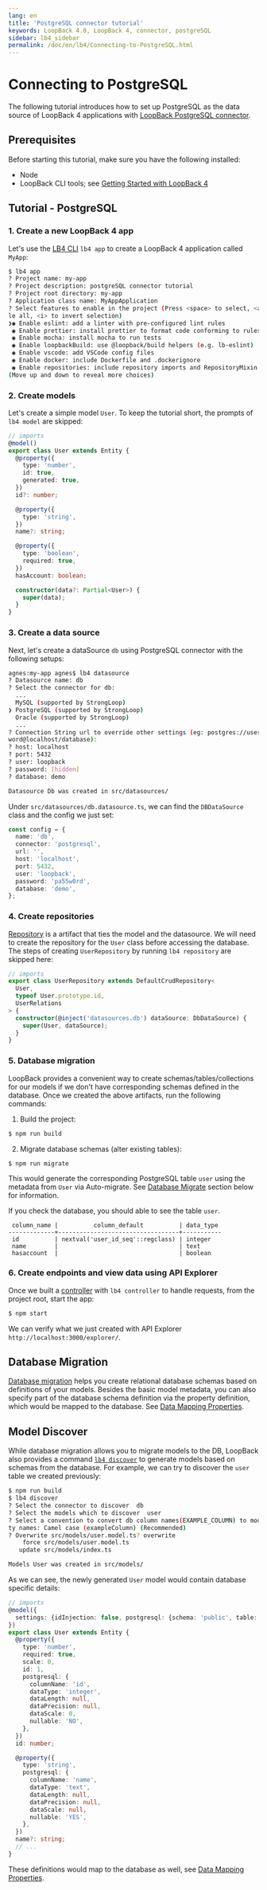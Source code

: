 ```yaml
---
lang: en
title: 'PostgreSQL connector tutorial'
keywords: LoopBack 4.0, LoopBack 4, connector, postgreSQL
sidebar: lb4_sidebar
permalink: /doc/en/lb4/Connecting-to-PostgreSQL.html
---
```


# Connecting to PostgreSQL

The following tutorial introduces how to set up PostgreSQL as the data source of
LoopBack 4 applications with
[LoopBack PostgreSQL connector](https://github.com/strongloop/loopback-connector-postgresql).

## Prerequisites

Before starting this tutorial, make sure you have the following installed:

- Node
- LoopBack CLI tools; see
  [Getting Started with LoopBack 4](../../Getting-started.md)

## Tutorial - PostgreSQL

### 1. Create a new LoopBack 4 app

Let's use the [LB4 CLI](../../Command-line-interface.md) `lb4 app` to create a
LoopBack 4 application called `MyApp`:

```bash
$ lb4 app
? Project name: my-app
? Project description: postgreSQL connector tutorial
? Project root directory: my-app
? Application class name: MyAppApplication
? Select features to enable in the project (Press <space> to select, <a> to togg
le all, <i> to invert selection)
❯◉ Enable eslint: add a linter with pre-configured lint rules
 ◉ Enable prettier: install prettier to format code conforming to rules
 ◉ Enable mocha: install mocha to run tests
 ◉ Enable loopbackBuild: use @loopback/build helpers (e.g. lb-eslint)
 ◉ Enable vscode: add VSCode config files
 ◉ Enable docker: include Dockerfile and .dockerignore
 ◉ Enable repositories: include repository imports and RepositoryMixin
(Move up and down to reveal more choices)
```

### 2. Create models

Let's create a simple model `User`. To keep the tutorial short, the prompts of
`lb4 model` are skipped:

```ts
// imports
@model()
export class User extends Entity {
  @property({
    type: 'number',
    id: true,
    generated: true,
  })
  id?: number;

  @property({
    type: 'string',
  })
  name?: string;

  @property({
    type: 'boolean',
    required: true,
  })
  hasAccount: boolean;

  constructor(data?: Partial<User>) {
    super(data);
  }
}
```

### 3. Create a data source

Next, let's create a dataSource `db` using PostgreSQL connector with the
following setups:

```bash
agnes:my-app agnes$ lb4 datasource
? Datasource name: db
? Select the connector for db:
  ...
  MySQL (supported by StrongLoop)
❯ PostgreSQL (supported by StrongLoop)
  Oracle (supported by StrongLoop)
  ...
? Connection String url to override other settings (eg: postgres://username:pass
word@localhost/database):
? host: localhost
? port: 5432
? user: loopback
? password: [hidden]
? database: demo

Datasource Db was created in src/datasources/
```

Under `src/datasources/db.datasource.ts`, we can find the `DBDataSource` class
and the config we just set:

```ts
const config = {
  name: 'db',
  connector: 'postgresql',
  url: '',
  host: 'localhost',
  port: 5432,
  user: 'loopback',
  password: 'pa55w0rd',
  database: 'demo',
};
```

### 4. Create repositories

[Repository](../../Repository.md) is a artifact that ties the model and the
datasource. We will need to create the repository for the `User` class before
accessing the database. The steps of creating `UserRepository` by running
`lb4 repository` are skipped here:

```ts
// imports
export class UserRepository extends DefaultCrudRepository<
  User,
  typeof User.prototype.id,
  UserRelations
> {
  constructor(@inject('datasources.db') dataSource: DbDataSource) {
    super(User, dataSource);
  }
}
```

### 5. Database migration

LoopBack provides a convenient way to create schemas/tables/collections for our
models if we don't have corresponding schemas defined in the database. Once we
created the above artifacts, run the following commands:

1. Build the project:

```bash
$ npm run build
```

2. Migrate database schemas (alter existing tables):

```
$ npm run migrate
```

This would generate the corresponding PostgreSQL table `user` using the metadata
from `User` via Auto-migrate. See [Database Migrate](#database-migration)
section below for information.

If you check the database, you should able to see the table `user`.

```
 column_name |          column_default          | data_type
-------------+----------------------------------+-----------
 id          | nextval('user_id_seq'::regclass) | integer
 name        |                                  | text
 hasaccount  |                                  | boolean
```

### 6. Create endpoints and view data using API Explorer

Once we built a [controller](../../Controllers.md) with `lb4 controller` to
handle requests, from the project root, start the app:

```bash
$ npm start
```

We can verify what we just created with API Explorer
`http://localhost:3000/explorer/`.

## Database Migration

[Database migration](../../Database-migrations.md) helps you create relational
database schemas based on definitions of your models. Besides the basic model
metadata, you can also specify part of the database schema definition via the
property definition, which would be mapped to the database. See
[Data Mapping Properties](https://loopback.io/doc/en/lb4/Model.html#data-mapping-properties).

## Model Discover

While database migration allows you to migrate models to the DB, LoopBack also
provides a command [`lb4 discover`](../../Discovering-models.md) to generate
models based on schemas from the database. For example, we can try to discover
the `user` table we created previously:

```bash
$ npm run build
$ lb4 discover
? Select the connector to discover  db
? Select the models which to discover  user
? Select a convention to convert db column names(EXAMPLE_COLUMN) to model proper
ty names: Camel case (exampleColumn) (Recommended)
? Overwrite src/models/user.model.ts? overwrite
    force src/models/user.model.ts
   update src/models/index.ts

Models User was created in src/models/
```

As we can see, the newly generated `User` model would contain database specific
details:

```ts
// imports
@model({
  settings: {idInjection: false, postgresql: {schema: 'public', table: 'user'}},
})
export class User extends Entity {
  @property({
    type: 'number',
    required: true,
    scale: 0,
    id: 1,
    postgresql: {
      columnName: 'id',
      dataType: 'integer',
      dataLength: null,
      dataPrecision: null,
      dataScale: 0,
      nullable: 'NO',
    },
  })
  id: number;

  @property({
    type: 'string',
    postgresql: {
      columnName: 'name',
      dataType: 'text',
      dataLength: null,
      dataPrecision: null,
      dataScale: null,
      nullable: 'YES',
    },
  })
  name?: string;
  // ...
}
```

These definitions would map to the database as well, see
[Data Mapping Properties](https://loopback.io/doc/en/lb4/Model.html#data-mapping-properties).
